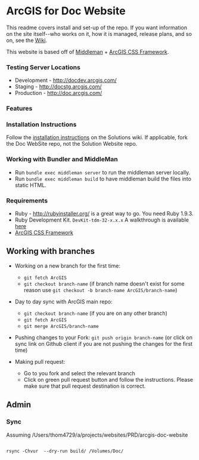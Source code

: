 # ArcGIS for Doc Website

This readme covers install and set-up of the repo. If you want information on the site itself--who works on it, how it is managed, release plans, and so on, see the [Wiki](https://github.com/ArcGIS/arcgis-doc-website/wiki).

This website is based off of [Middleman](http://middlemanapp.com/) + [ArcGIS CSS Framework](http://https://github.com/ArcGIS/arcgis-for-developers-css).

### Testing Server Locations
 * Development - http://docdev.arcgis.com/
 * Staging - http://docstg.arcgis.com/
 * Production - http://doc.arcgis.com/

### Features

### Installation Instructions

Follow the [installation instructions](https://github.com/ArcGIS/arcgis-solutions-website/wiki/Setting-up-your-local-machine) on the Solutions wiki. If applicable, fork the Doc WebSite repo, not the Solution Website repo.


### Working with Bundler and MiddleMan
 * Run `bundle exec middleman server` to run the middleman server locally.
 * Run `bundle exec middleman build` to have middleman build the files into static HTML.

### Requirements
 * Ruby - http://rubyinstaller.org/ is a great way to go. You need Ruby 1.9.3.
 * Ruby Development Kit. `DevKit-tdm-32-x.x.x` A walkthrough is available [here](https://github.com/oneclick/rubyinstaller/wiki/development-kit)
 * [ArcGIS CSS Framework](https://github.com/ArcGIS/arcgis-for-developers-css)

## Working with branches
* Working on a new branch for the first time:
	* `git fetch ArcGIS`
	* `git checkout branch-name`  (if branch name doesn't exist for some reason use `git checkout -b branch-name ArcGIS/branch-name`)


* Day to day sync with ArcGIS main repo:
	* `git checkout branch-name` (if you are on any other branch)
	* `git fetch ArcGIS`
	* `git merge ArcGIS/branch-name`


* Pushing changes to your Fork:
`git push origin branch-name` (or click on sync link on Github client if you are not pushing the changes for the first 
time)

* Making pull request:
	* Go to you fork and select the relevant branch
	* Click on green pull request button and follow the instructions. Please make sure that pull request destination is 
correct.

 
## Admin

### Sync

Assuming /Users/thom4729/a/projects/websites/PRD/arcgis-doc-website

```

rsync -Chvur  --dry-run build/ /Volumes/Doc/


```
